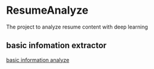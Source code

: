 # ResumeAnalyze
The project to analyze resume content with deep learning

## basic infomation extractor

[basic information analyze](./try/resume_analyze_basicinfo/readme.md)